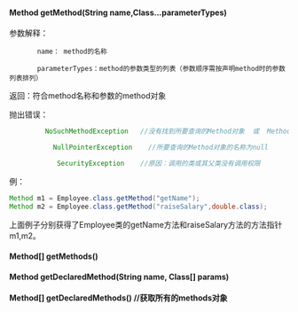 #### Method getMethod\(String name,Class...parameterTypes\)

参数解释：

```
       name： method的名称

       parameterTypes：method的参数类型的列表（参数顺序需按声明method时的参数列表排列）
```

返回：符合method名称和参数的method对象

抛出错误：

```java
         NoSuchMethodException   //没有找到所要查询的Method对象  或  Method名称为“<init>”或“<clinit>”
```

```java
           NullPointerException    //所要查询的Method对象的名称为null
```

```java
            SecurityException    //原因：调用的类或其父类没有调用权限
```

例：

```java
Method m1 = Employee.class.getMethod("getName");
Method m2 = Employee.class.getMethod("raiseSalary",double.class);
```

上面例子分别获得了Employee类的getName方法和raiseSalary方法的方法指针m1,m2。



#### Method\[\] getMethods\(\)

#### Method getDeclaredMethod\(String name, Class\[\] params\)

#### Method\[\] getDeclaredMethods\(\)  //获取所有的methods对象



